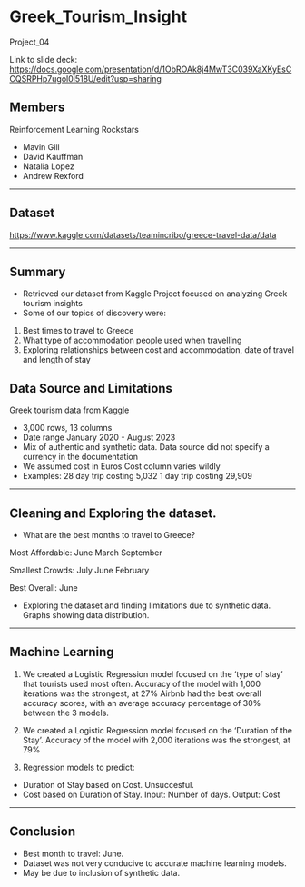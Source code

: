 # Greek_Tourism_Insight

Project_04

Link to slide deck: https://docs.google.com/presentation/d/1ObROAk8j4MwT3C039XaXKyEsCCQSRPHp7ugol0l518U/edit?usp=sharing

## Members

Reinforcement Learning Rockstars

- Mavin Gill				
- David Kauffman				
- Natalia Lopez				
- Andrew Rexford				

--------------------

## Dataset
https://www.kaggle.com/datasets/teamincribo/greece-travel-data/data

---------------------

## Summary

- Retrieved our dataset from Kaggle
Project focused on analyzing Greek tourism insights
- Some of our topics of discovery were:
1. Best times to travel to Greece
2. What type of accommodation people used when travelling 
3. Exploring relationships between cost and accommodation, date of travel and length of stay


## Data Source and Limitations

Greek tourism data from Kaggle
- 3,000 rows, 13 columns
- Date range January 2020 - August 2023
- Mix of authentic and synthetic data.
Data source did not specify a currency in the documentation
- We assumed cost in Euros
Cost column varies wildly
- Examples:
28 day trip costing 5,032
1 day trip costing 29,909

------------------------------------------

## Cleaning and Exploring the dataset.

- What are the best months to travel to Greece?


Most Affordable:
June
March
September

Smallest Crowds:
July
June
February

Best Overall: June

- Exploring the dataset and finding limitations due to synthetic data. Graphs showing data distribution.

------------------------------------------

## Machine Learning

1. We created a Logistic Regression model focused on the ‘type of stay’ that tourists used most often. 
Accuracy of the model with 1,000 iterations was the strongest, at 27%
Airbnb had the best overall accuracy scores, with an average accuracy percentage of 30% between the 3 models.

2. We created a Logistic Regression model focused on the ‘Duration of the Stay’. 
Accuracy of the model with 2,000 iterations was the strongest, at 79%

3. Regression models to predict:
- Duration of Stay based on Cost. Unsuccesful.
- Cost based on Duration of Stay. Input: Number of days. Output: Cost

--------------------------------------------

## Conclusion

- Best month to travel: June.
- Dataset was not very conducive to accurate machine learning models.
- May be due to inclusion of synthetic data.
